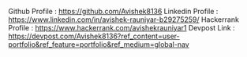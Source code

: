 Github Profile : https://github.com/Avishek8136
Linkedin Profile : https://www.linkedin.com/in/avishek-rauniyar-b29275259/
Hackerrank Profile : https://www.hackerrank.com/avishekrauniyar1
Devpost Link : https://devpost.com/Avishek8136?ref_content=user-portfolio&ref_feature=portfolio&ref_medium=global-nav
